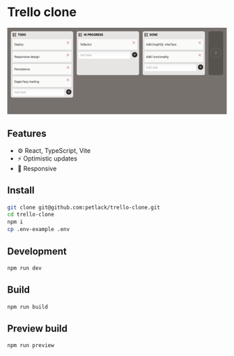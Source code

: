 # Trello clone

![Trello, clone](https://github.com/petlack/trello-clone/blob/dev/screenshot.png)

## Features
- ⚙ React, TypeScript, Vite
- ⚡ Optimistic updates
- 📱 Responsive

## Install
```bash
git clone git@github.com:petlack/trello-clone.git
cd trello-clone
npm i
cp .env-example .env
```

## Development
```bash
npm run dev
```

## Build
```bash
npm run build
```

## Preview build
```bash
npm run preview
```

